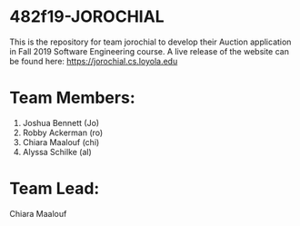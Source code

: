 # 482f19-JOROCHIAL
This is the repository for team jorochial to develop their Auction application in Fall 2019 Software Engineering course.
A live release of the website can be found here: https://jorochial.cs.loyola.edu

# Team Members:
1. Joshua Bennett (Jo)
2. Robby Ackerman (ro)
3. Chiara Maalouf (chi)
4. Alyssa Schilke (al)

# Team Lead:
Chiara Maalouf
